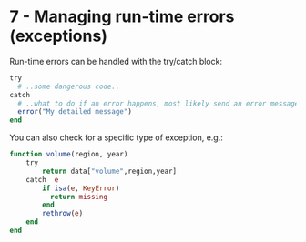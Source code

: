 # 7 - Managing run-time errors \(exceptions\)

Run-time errors can be handled with the try/catch block:

```julia
try
  # ..some dangerous code..
catch
  # ..what to do if an error happens, most likely send an error message using:
  error("My detailed message")
end
```

You can also check for a specific type of exception, e.g.:

```julia
function volume(region, year) 
    try
        return data["volume",region,year]
    catch  e
        if isa(e, KeyError)
          return missing
        end
        rethrow(e)
    end
end
```

